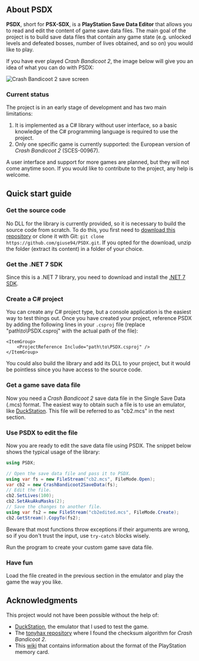 ## About PSDX
**PSDX**, short for **PSX-SDX**, is a **PlayStation Save Data Editor** that allows you to read and edit the content of game save data files.
The main goal of the project is to build save data files that contain any game state (e.g. unlocked levels and defeated bosses, number of lives obtained, and so on) you would like to play.

If you have ever played *Crash Bandicoot 2*, the image below will give you an idea of what you can do with PSDX:

![Crash Bandicoot 2 save screen](https://github.com/giuse94/tests/assets/59248203/095f9ade-8eb1-46e9-b08a-124b4338e4c1)

### Current status
The project is in an early stage of development and has two main limitations:
1. It is implemented as a C# library without user interface, so a basic knowledge of the C# programming language is required to use the project.
2. Only one specific game is currently supported: the European version of *Crash Bandicoot 2* (SCES-00967).

A user interface and support for more games are planned, but they will not come anytime soon.
If you would like to contribute to the project, any help is welcome.

## Quick start guide
### Get the source code
No DLL for the library is currently provided, so it is necessary to build the source code from scratch.
To do this, you first need to [download this repository](https://github.com/giuse94/PSDX/archive/refs/heads/main.zip) or clone it with Git: `git clone https://github.com/giuse94/PSDX.git`.
If you opted for the download, unzip the folder (extract its content) in a folder of your choice.

### Get the .NET 7 SDK
Since this is a .NET 7 library, you need to download and install the [.NET 7 SDK](https://dotnet.microsoft.com/en-us/download/dotnet/7.0).

### Create a C# project
You can create any C# project type, but a console application is the easiest way to test things out.
Once you have created your project, reference PSDX by adding the following lines in your `.csproj` file (replace "path\to\PSDX.csproj" with the actual path of the file):
```
<ItemGroup>
    <ProjectReference Include="path\to\PSDX.csproj" />
</ItemGroup>
```

You could also build the library and add its DLL to your project, but it would be pointless since you have access to the source code.

### Get a game save data file
Now you need a *Crash Bandicoot 2* save data file in the Single Save Data (.mcs) format.
The easiest way to obtain such a file is to use an emulator, like [DuckStation](https://github.com/stenzek/duckstation/).
This file will be referred to as "cb2.mcs" in the next section.

### Use PSDX to edit the file
Now you are ready to edit the save data file using PSDX.
The snippet below shows the typical usage of the library:
```c#
using PSDX;

// Open the save data file and pass it to PSDX.
using var fs = new FileStream("cb2.mcs", FileMode.Open);
var cb2 = new CrashBandicoot2SaveData(fs);
// Edit the file.
cb2.SetLives(100);
cb2.SetAkuAkuMasks(2);
// Save the changes to another file.
using var fs2 = new FileStream("cb2edited.mcs", FileMode.Create);
cb2.GetStream().CopyTo(fs2);
```

Beware that most functions throw exceptions if their arguments are wrong, so if you don't trust the input,  use `try-catch` blocks wisely.

Run the program to create your custom game save data file.

### Have fun
Load the file created in the previous section in the emulator and play the game the way you like.

## Acknowledgments
This project would not have been possible without the help of:
- [DuckStation](https://github.com/stenzek/duckstation/), the emulator that I used to test the game.
- The [tonyhax repository](https://github.com/socram8888/tonyhax) where I found the checksum algorithm for *Crash Bandicoot 2*.
- This [wiki](https://www.psdevwiki.com/ps3/PS1_Savedata) that contains information about the format of the PlayStation memory card.
